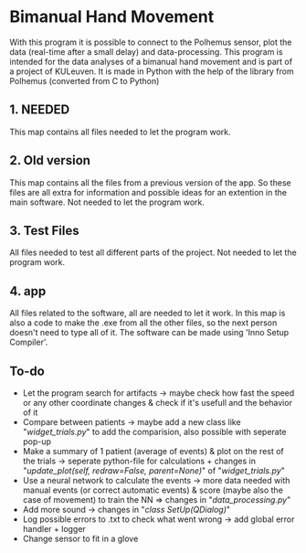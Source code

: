 # Bimanual Hand Movement
With this program it is possible to connect to the Polhemus sensor, plot the data (real-time after a small delay) and data-processing. This program is intended for the data analyses of a bimanual hand movement and is part of a project of KULeuven. It is made in Python with the help of the library from Polhemus (converted from C to Python)

## 1. NEEDED
This map contains all files needed to let the program work. 

## 2. Old version
This map contains all the files from a previous version of the app. So these files are all extra for information and possible ideas for an extention in the main software. Not needed to let the program work.

## 3. Test Files
All files needed to test all different parts of the project. Not needed to let the program work.

## 4. app
All files related to the software, all are needed to let it work. In this map is also a code to make the .exe from all the other files, so the next person doesn't need to type all of it. The software can be made using 'Inno Setup Compiler'.


## To-do
* Let the program search for artifacts -> maybe check how fast the speed or any other coordinate changes & check if it's usefull and the behavior of it
* Compare between patients -> maybe add a new class like "_widget_trials.py_" to add the comparision, also possible with seperate pop-up
* Make a summary of 1 patient (average of events) & plot on the rest of the trials -> seperate python-file for calculations + changes in "_update_plot(self, redraw=False, parent=None)_" of "_widget_trials.py_"
* Use a neural network to calculate the events -> more data needed with manual events (or correct automatic events) & score (maybe also the case of movement) to train the NN => changes in "_data_processing.py_"
* Add more sound -> changes in "_class SetUp(QDialog)_"
* Log possible errors to .txt to check what went wrong -> add global error handler + logger
* Change sensor to fit in a glove
